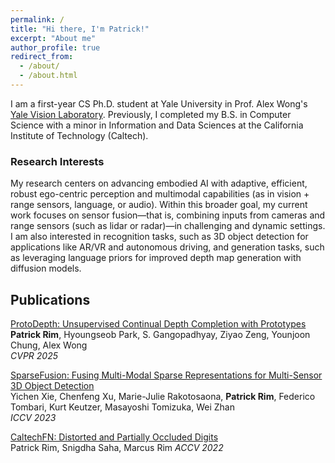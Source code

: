```yaml
---
permalink: /
title: "Hi there, I'm Patrick!"
excerpt: "About me"
author_profile: true
redirect_from: 
  - /about/
  - /about.html
---
```


I am a first-year CS Ph.D. student at Yale University in Prof. Alex Wong's [Yale Vision Laboratory](https://vision.cs.yale.edu/). Previously, I completed my B.S. in Computer Science with a minor in Information and Data Sciences at the California Institute of Technology (Caltech).

### Research Interests
My research centers on advancing embodied AI with adaptive, efficient, robust ego-centric perception and multimodal capabilities (as in vision + range sensors, language, or audio).
Within this broader goal, my current work focuses on sensor fusion—that is, combining inputs from cameras and range sensors (such as lidar or radar)—in challenging and dynamic settings.
I am also interested in recognition tasks, such as 3D object detection for applications like AR/VR and autonomous driving, and generation tasks, such as leveraging language priors for improved depth map generation with diffusion models.

## Publications

[ProtoDepth: Unsupervised Continual Depth Completion with Prototypes](https://vision.cs.yale.edu/)  
**Patrick Rim**, Hyoungseob Park, S. Gangopadhyay, Ziyao Zeng, Younjoon Chung, Alex Wong  
*CVPR 2025*

[SparseFusion: Fusing Multi-Modal Sparse Representations for Multi-Sensor 3D Object Detection](https://github.com/yichen928/SparseFusion)  
Yichen Xie, Chenfeng Xu, Marie-Julie Rakotosaona, **Patrick Rim**, Federico Tombari, Kurt Keutzer, Masayoshi Tomizuka, Wei Zhan  
*ICCV 2023*

[CaltechFN: Distorted and Partially Occluded Digits](https://data.caltech.edu/records/33qmq-a2n15)  
Patrick Rim, Snigdha Saha, Marcus Rim
*ACCV 2022*